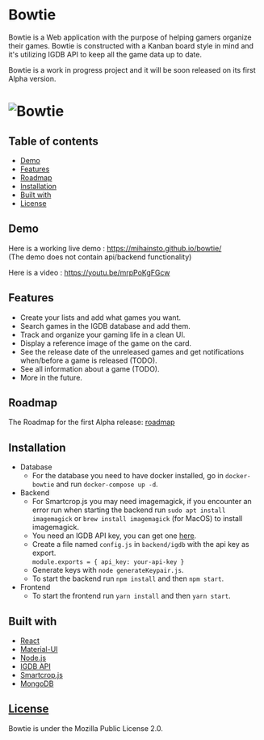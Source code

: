# Bowtie
Bowtie is a Web application with the purpose of helping gamers organize their games. Bowtie is constructed with a Kanban board style in mind and it's utilizing IGDB API to keep all the game data up to date.  

Bowtie is a work in progress project and it will be soon released on its first Alpha version.

# ![Bowtie](https://i.imgur.com/OIMUDig.png)


## Table of contents

- [Demo](#demo)
- [Features](#features)
- [Roadmap](#roadmap)
- [Installation](#installation)
- [Built with](#built-with)
- [License](#license)

## Demo
Here is a working live demo :  https://mihainsto.github.io/bowtie/  
(The demo does not contain api/backend functionality)  

Here is a video : https://youtu.be/mrpPoKgFGcw 

## Features
- Create your lists and add what games you want.
- Search games in the IGDB database and add them.
- Track and organize your gaming life in a clean UI.
- Display a reference image of the game on the card.
- See the release date of the unreleased games and get notifications when/before a game is released (TODO).
- See all information about a game (TODO).
- More in the future.

## Roadmap
The Roadmap for the first Alpha release:
[roadmap](https://github.com/mihainsto/bowtie/wiki/Roadmap-for-first-release)

## Installation
- Database
  - For the database you need to have docker installed, go in `docker-bowtie` and run `docker-compose up -d`.
- Backend
  - For Smartcrop.js you may need imagemagick, if you encounter an error run when starting the backend run
  `sudo apt install imagemagick` or `brew install imagemagick` (for MacOS) to install imagemagick.
  - You need an IGDB API key, you can get one [here](https://www.igdb.com/api).
  - Create a file named `config.js` in `backend/igdb` with the api key as export.   
  `module.exports = {
    api_key: your-api-key
  }`
  - Generate keys with `node generateKeypair.js`.
  - To start the backend run `npm install` and then `npm start`.
- Frontend
  - To start the frontend run `yarn install` and then `yarn start`.

## Built with 

- [React](https://github.com/facebook/react)
- [Material-UI](https://github.com/mui-org/material-ui)
- [Node.js](https://github.com/nodejs/node)
- [IGDB API](https://www.igdb.com/api)
- [Smartcrop.js](https://github.com/jwagner/smartcrop.js/)
- [MongoDB](https://github.com/mongodb/mongo)

## [License](https://github.com/mihainsto/bowtie/blob/readme/LICENSE)
Bowtie is under the Mozilla Public License 2.0.




